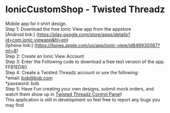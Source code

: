 # IonicCustomShop - Twisted Threadz
Mobile app for t-shirt design.   
Step 1: Download the free Ionic View app from the appstore  
[Android link:] (https://play.google.com/store/apps/details?id=com.ionic.viewapp&hl=en)  
[Iphone link:] (https://itunes.apple.com/us/app/ionic-view/id849930087?mt=8)  
Step 2: Create an Ionic View Account  
Step 3: Enter the Following code to download a free test version of the app.  
 FFB1ED80  
Step 4: Create a Twisted Threadz account or use the following:  
*email: bob@bob.com   
*password: bob  
Step 5: Have Fun creating your own designs, submit mock orders,   and watch them show up in [Twisted Threadz Control Panel](http://kristophercowley.github.io/Custom-Shop-Manager/#/home)!  
This application is still in development so
feel free to report any bugs you may find  

